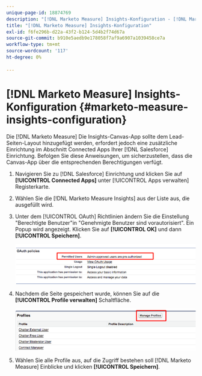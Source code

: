 ```yaml
---
unique-page-id: 18874769
description: "[!DNL Marketo Measure] Insights-Konfiguration - [!DNL Marketo Measure] - Produktdokumentation"
title: "[!DNL Marketo Measure] Insights-Konfiguration"
exl-id: f6fe296b-d22a-43f2-b124-5d4b2f74d67a
source-git-commit: b910e5aedb9e178058f7af9a6907a1039458ce7a
workflow-type: tm+mt
source-wordcount: '117'
ht-degree: 0%

---
```


# [!DNL Marketo Measure] Insights-Konfiguration {#marketo-measure-insights-configuration}

Die [!DNL Marketo Measure] Die Insights-Canvas-App sollte dem Lead-Seiten-Layout hinzugefügt werden, erfordert jedoch eine zusätzliche Einrichtung im Abschnitt Connected Apps Ihrer [!DNL Salesforce] Einrichtung. Befolgen Sie diese Anweisungen, um sicherzustellen, dass die Canvas-App über die entsprechenden Berechtigungen verfügt.

1. Navigieren Sie zu [!DNL Salesforce] Einrichtung und klicken Sie auf **[!UICONTROL Connected Apps]** unter [!UICONTROL Apps verwalten] Registerkarte.

1. Wählen Sie die [!DNL Marketo Measure Insights] aus der Liste aus, die ausgefüllt wird.

1. Unter dem [!UICONTROL OAuth] Richtlinien ändern Sie die Einstellung &quot;Berechtigte Benutzer&quot;in &quot;Genehmigte Benutzer sind vorautorisiert&quot;. Ein Popup wird angezeigt. Klicken Sie auf **[!UICONTROL OK]** und dann **[!UICONTROL Speichern]**.

   ![](assets/1-1.png)

1. Nachdem die Seite gespeichert wurde, können Sie auf die **[!UICONTROL Profile verwalten]** Schaltfläche.

   ![](assets/2-1.png)

1. Wählen Sie alle Profile aus, auf die Zugriff bestehen soll [!DNL Marketo Measure] Einblicke und klicken **[!UICONTROL Speichern]**.

